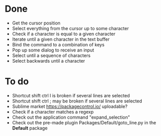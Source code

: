 




# Done
* Get the cursor position
* Select everything from the cursor up to some character
* Check if a character is equal to a given character
* Iterate until a given character in the text buffer
* Bind the command to a combination of keys
* Pop up some dialog to receive an input
* Select until a sequence of characters
* Select backwards until a character

# To do
* Shortcut shift ctrl l is broken if several lines are selected
* Shortcut shift ctrl ; may be broken if several lines are selected
* Sublime market https://packagecontrol.io/ uploadable?
* Check if a character matches a regexp
* Check out the application command "expand_selection"
* Check out the pre-made plugin Packages/Default/goto_line.py in the **Default** package
